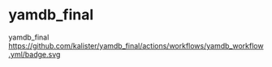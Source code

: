 # yamdb_final
yamdb_final
https://github.com/kalister/yamdb_final/actions/workflows/yamdb_workflow.yml/badge.svg